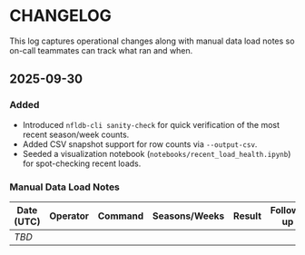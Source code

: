 # CHANGELOG

This log captures operational changes along with manual data load notes so on-call teammates can track what ran and when.

## 2025-09-30

### Added
- Introduced `nfldb-cli sanity-check` for quick verification of the most recent season/week counts.
- Added CSV snapshot support for row counts via `--output-csv`.
- Seeded a visualization notebook (`notebooks/recent_load_health.ipynb`) for spot-checking recent loads.

### Manual Data Load Notes
| Date (UTC) | Operator | Command | Seasons/Weeks | Result | Follow-up |
|------------|----------|---------|---------------|--------|-----------|
| _TBD_      |          |         |               |        |           |
